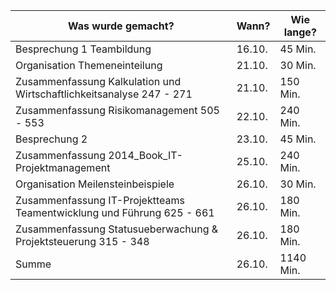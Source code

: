 Was wurde gemacht? | Wann? | Wie lange?
--- | --- | ---
Besprechung 1 Teambildung| 16.10. |45 Min.
Organisation Themeneinteilung| 21.10. |30 Min.
Zusammenfassung Kalkulation und Wirtschaftlichkeitsanalyse 247 - 271| 21.10. |150 Min.
Zusammenfassung Risikomanagement 505 - 553| 22.10. |240 Min.
Besprechung 2| 23.10. |45 Min.
Zusammenfassung 2014_Book_IT-Projektmanagement| 25.10. |240 Min.
Organisation Meilensteinbeispiele| 26.10. |30 Min.
Zusammenfassung IT-Projektteams Teamentwicklung und Führung 625 - 661| 26.10. |180 Min.
Zusammenfassung Statusueberwachung & Projektsteuerung 315 - 348| 26.10. |180 Min.
Summe| 26.10. |1140 Min.
